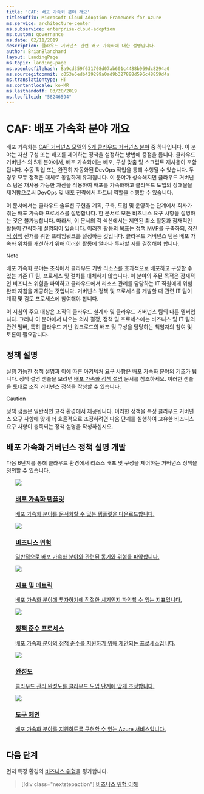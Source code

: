 ```yaml
---
title: 'CAF: 배포 가속화 분야 개요'
titleSuffix: Microsoft Cloud Adoption Framework for Azure
ms.service: architecture-center
ms.subservice: enterprise-cloud-adoption
ms.custom: governance
ms.date: 02/11/2019
description: 클라우드 거버넌스 관련 배포 가속화에 대한 설명입니다.
author: BrianBlanchard
layout: LandingPage
ms.topic: landing-page
ms.openlocfilehash: 8a9cd359f631708d07ab601c4488b969dc8294a0
ms.sourcegitcommit: c053e6edb429299a0ad9b327888d596c48859d4a
ms.translationtype: HT
ms.contentlocale: ko-KR
ms.lasthandoff: 03/20/2019
ms.locfileid: "58246594"
---
```

# <a name="caf-deployment-acceleration-discipline-overview"></a>CAF: 배포 가속화 분야 개요

배포 가속화는 [CAF 거버넌스 모델](../overview.md)의 [5개 클라우드 거버넌스 분야](../governance-disciplines.md) 중 하나입니다. 이 분야는 자산 구성 또는 배포를 제어하는 정책을 설정하는 방법에 중점을 둡니다. 클라우드 거버넌스 의 5개 분야에서, 배포 가속화에는 배포, 구성 맞춤 및 스크립트 재사용이 포함됩니다. 수동 작업 또는 완전히 자동화된 DevOps 작업을 통해 수행될 수 있습니다. 두 경우 모두 정책은 대체로 동일하게 유지됩니다. 이 분야가 성숙해지면 클라우드 거버넌스 팀은 재사용 가능한 자산을 적용하여 배포를 가속화하고 클라우드 도입의 장애물을 제거함으로써 DevOps 및 배포 전략에서 파트너 역할을 수행할 수 있습니다.

이 문서에서는 클라우드 솔루션 구현을 계획, 구축, 도입 및 운영하는 단계에서 회사가 겪는 배포 가속화 프로세스를 설명합니다. 한 문서로 모든 비즈니스 요구 사항을 설명하는 것은 불가능합니다. 따라서, 이 문서의 각 섹션에서는 제안된 최소 활동과 잠재적인 활동이 간략하게 설명되어 있습니다. 이러한 활동의 목표는 [정책 MVP](../policy-compliance/overview.md#minimum-viable-product-mvp-for-policy)를 구축하되, [점진적 정책](../policy-compliance/overview.md#incremental-policy-growth) 전개를 위한 프레임워크를 설정하는 것입니다. 클라우드 거버넌스 팀은 배포 가속화 위치를 개선하기 위해 이러한 활동에 얼마나 투자할 지를 결정해야 합니다.

> [!NOTE]
> 배포 가속화 분야는 조직에서 클라우드 기반 리소스를 효과적으로 배포하고 구성할 수 있는 기존 IT 팀, 프로세스 및 절차를 대체하지 않습니다. 이 분야의 주된 목적은 잠재적인 비즈니스 위험을 파악하고 클라우드에서 리소스 관리를 담당하는 IT 직원에게 위험 완화 지침을 제공하는 것입니다. 거버넌스 정책 및 프로세스를 개발할 때 관련 IT 팀이 계획 및 검토 프로세스에 참여해야 합니다.

이 지침의 주요 대상은 조직의 클라우드 설계자 및 클라우드 거버넌스 팀의 다른 멤버입니다. 그러나 이 분야에서 나오는 의사 결정, 정책 및 프로세스에는 비즈니스 및 IT 팀의 관련 멤버, 특히 클라우드 기반 워크로드의 배포 및 구성을 담당하는 책임자의 참여 및 토론이 필요합니다.

## <a name="policy-statements"></a>정책 설명

실행 가능한 정책 설명과 이에 따른 아키텍처 요구 사항은 배포 가속화 분야의 기초가 됩니다. 정책 설명 샘플을 보려면 [배포 가속화 정책 설명](./policy-statements.md) 문서를 참조하세요. 이러한 샘플을 토대로 조직 거버넌스 정책을 작성할 수 있습니다.

> [!CAUTION]
> 정책 샘플은 일반적인 고객 환경에서 제공됩니다. 이러한 정책을 특정 클라우드 거버넌스 요구 사항에 맞게 더 효율적으로 조정하려면 다음 단계를 실행하여 고유한 비즈니스 요구 사항이 충족되는 정책 설명을 작성하십시오.

## <a name="developing-deployment-acceleration-governance-policy-statements"></a>배포 가속화 거버넌스 정책 설명 개발

다음 6단계를 통해 클라우드 환경에서 리소스 배포 및 구성을 제어하는 거버넌스 정책을 정의할 수 있습니다.

<!-- markdownlint-disable MD033 -->

<ul class="panelContent cardsE">
<li style="display: flex; flex-direction: column;">
    <a href="./template.md">
        <div class="cardSize">
            <div class="cardPadding" >
                <div class="card" >
                    <div class="cardImageOuter">
                        <div class="cardImage">
                            <img src="../../_images/governance/process-template.png" class="x-hidden-focus"/>
                        </div>
                    </div>
                    <div class="cardText" style="padding-left:0px;">
                        <h3>배포 가속화 템플릿</h3>
                        <p class="x-hidden-focus">배포 가속화 분야를 문서화할 수 있는 템플릿을 다운로드합니다.</p>
                    </div>
                </div>
            </div>
        </div>
    </a>
</li><li style="display: flex; flex-direction: column;">
    <a href="./business-risks.md">
        <div class="cardSize">
            <div class="cardPadding" >
                <div class="card" >
                    <div class="cardImageOuter">
                        <div class="cardImage">
                            <img src="../../_images/governance/process-risks.png" class="x-hidden-focus"/>
                        </div>
                    </div>
                    <div class="cardText" style="padding-left:0px;">
                        <h3>비즈니스 위험</h3>
                        <p class="x-hidden-focus">일반적으로 배포 가속화 분야와 관련된 동기와 위험을 파악합니다.</p>
                    </div>
                </div>
            </div>
        </div>
    </a>
</li>
<li style="display: flex; flex-direction: column;">
    <a href="./metrics-tolerance.md">
        <div class="cardSize">
            <div class="cardPadding" >
                <div class="card" >
                    <div class="cardImageOuter">
                        <div class="cardImage">
                            <img src="../../_images/governance/process-metrics.png" class="x-hidden-focus"/>
                        </div>
                    </div>
                    <div class="cardText" style="padding-left:0px;">
                        <h3>지표 및 메트릭</h3>
                        <p class="x-hidden-focus">배포 가속화 분야에 투자하기에 적절한 시기인지 파악할 수 있는 지표입니다.</p>
                    </div>
                </div>
            </div>
        </div>
    </a>
</li>
<li style="display: flex; flex-direction: column;">
    <a href="./compliance-processes.md">
        <div class="cardSize">
            <div class="cardPadding" >
                <div class="card" >
                    <div class="cardImageOuter">
                        <div class="cardImage">
                            <img src="../../_images/governance/process-enforce.png" class="x-hidden-focus"/>
                        </div>
                    </div>
                    <div class="cardText" style="padding-left:0px;">
                        <h3>정책 준수 프로세스</h3>
                        <p class="x-hidden-focus">배포 가속화 분야의 정책 준수를 지원하기 위해 제안되는 프로세스입니다.</p>
                    </div>
                </div>
            </div>
        </div>
    </a>
</li>
<li style="display: flex; flex-direction: column;">
    <a href="./discipline-improvement.md">
        <div class="cardSize">
            <div class="cardPadding" >
                <div class="card" >
                    <div class="cardImageOuter">
                        <div class="cardImage">
                            <img src="../../_images/governance/process-maturity.png" class="x-hidden-focus"/>
                        </div>
                    </div>
                    <div class="cardText" style="padding-left:0px;">
                        <h3>완성도</h3>
                        <p class="x-hidden-focus">클라우드 관리 완성도를 클라우드 도입 단계에 맞게 조정합니다.</p>
                    </div>
                </div>
            </div>
        </div>
    </a>
</li>
<li style="display: flex; flex-direction: column;">
    <a href="./toolchain.md">
        <div class="cardSize">
            <div class="cardPadding" >
                <div class="card" >
                    <div class="cardImageOuter">
                        <div class="cardImage">
                            <img src="../../_images/governance/process-toolchain.png" class="x-hidden-focus"/>
                        </div>
                    </div>
                    <div class="cardText" style="padding-left:0px;">
                        <h3>도구 체인</h3>
                        <p class="x-hidden-focus">배포 가속화 분야를 지원하도록 구현할 수 있는 Azure 서비스입니다.</p>
                    </div>
                </div>
            </div>
        </div>
    </a>
</li>
</ul>

## <a name="next-steps"></a>다음 단계

먼저 특정 환경의 [비즈니스 위험](./business-risks.md)을 평가합니다.

> [!div class="nextstepaction"]
> [비즈니스 위험 이해](./business-risks.md)

<!-- markdownlint-enable MD033 -->